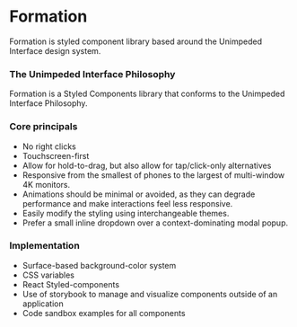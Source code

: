 # Formation

Formation is styled component library based around the Unimpeded Interface design system.

### The Unimpeded Interface Philosophy 

Formation is a Styled Components library that conforms to the Unimpeded Interface Philosophy. 

### Core principals
 - No right clicks
 - Touchscreen-first
 - Allow for hold-to-drag, but also allow for tap/click-only alternatives
 - Responsive from the smallest of phones to the largest of multi-window 4K monitors.
 - Animations should be minimal or avoided, as they can degrade performance and make interactions feel less responsive.
 - Easily modify the styling using interchangeable themes.
 - Prefer a small inline dropdown over a context-dominating modal popup.


### Implementation

 - Surface-based background-color system
 - CSS variables
 - React Styled-components
 - Use of storybook to manage and visualize components outside of an application
 - Code sandbox examples for all components